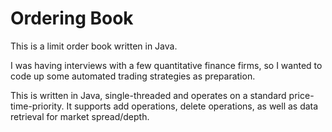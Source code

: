 Ordering Book
=========
This is a limit order book written in Java. 

I was having interviews with a few quantitative finance firms, so I wanted to code up some automated trading strategies as preparation.

This is written in Java, single-threaded and operates on a standard price-time-priority. It supports add operations, delete operations, as well as data retrieval for market spread/depth.